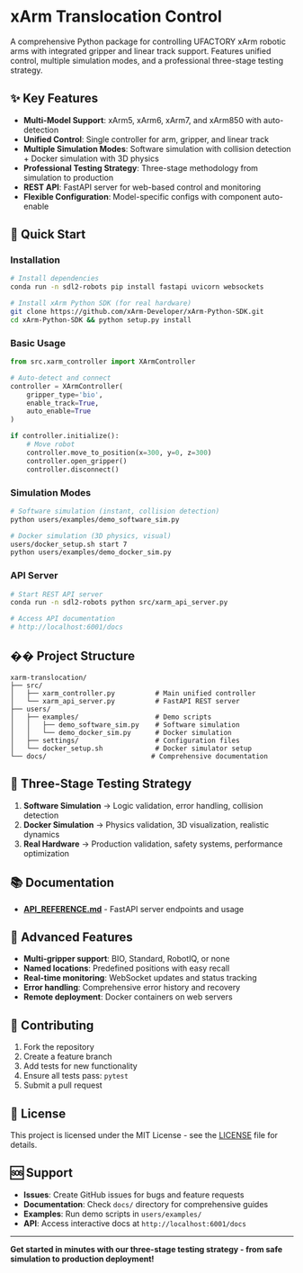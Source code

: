 # xArm Translocation Control

A comprehensive Python package for controlling UFACTORY xArm robotic arms with integrated gripper and linear track support. Features unified control, multiple simulation modes, and a professional three-stage testing strategy.

## ✨ Key Features

- **Multi-Model Support**: xArm5, xArm6, xArm7, and xArm850 with auto-detection
- **Unified Control**: Single controller for arm, gripper, and linear track
- **Multiple Simulation Modes**: Software simulation with collision detection + Docker simulation with 3D physics
- **Professional Testing Strategy**: Three-stage methodology from simulation to production
- **REST API**: FastAPI server for web-based control and monitoring
- **Flexible Configuration**: Model-specific configs with component auto-enable

## 🚀 Quick Start

### Installation
```bash
# Install dependencies
conda run -n sdl2-robots pip install fastapi uvicorn websockets

# Install xArm Python SDK (for real hardware)
git clone https://github.com/xArm-Developer/xArm-Python-SDK.git
cd xArm-Python-SDK && python setup.py install
```

### Basic Usage
```python
from src.xarm_controller import XArmController

# Auto-detect and connect
controller = XArmController(
    gripper_type='bio',
    enable_track=True,
    auto_enable=True
)

if controller.initialize():
    # Move robot
    controller.move_to_position(x=300, y=0, z=300)
    controller.open_gripper()
    controller.disconnect()
```

### Simulation Modes
```bash
# Software simulation (instant, collision detection)
python users/examples/demo_software_sim.py

# Docker simulation (3D physics, visual)
users/docker_setup.sh start 7
python users/examples/demo_docker_sim.py
```

### API Server
```bash
# Start REST API server
conda run -n sdl2-robots python src/xarm_api_server.py

# Access API documentation
# http://localhost:6001/docs
```

## �� Project Structure

```
xarm-translocation/
├── src/
│   ├── xarm_controller.py          # Main unified controller
│   └── xarm_api_server.py          # FastAPI REST server
├── users/
│   ├── examples/                   # Demo scripts
│   │   ├── demo_software_sim.py    # Software simulation
│   │   └── demo_docker_sim.py      # Docker simulation
│   ├── settings/                   # Configuration files
│   └── docker_setup.sh             # Docker simulator setup
└── docs/                          # Comprehensive documentation
```

## 🎯 Three-Stage Testing Strategy

1. **Software Simulation** → Logic validation, error handling, collision detection
2. **Docker Simulation** → Physics validation, 3D visualization, realistic dynamics  
3. **Real Hardware** → Production validation, safety systems, performance optimization

## 📚 Documentation

- **[API_REFERENCE.md](docs/API_REFERENCE.md)** - FastAPI server endpoints and usage

## 🔧 Advanced Features

- **Multi-gripper support**: BIO, Standard, RobotIQ, or none
- **Named locations**: Predefined positions with easy recall
- **Real-time monitoring**: WebSocket updates and status tracking
- **Error handling**: Comprehensive error history and recovery
- **Remote deployment**: Docker containers on web servers

## 🤝 Contributing

1. Fork the repository
2. Create a feature branch
3. Add tests for new functionality
4. Ensure all tests pass: `pytest`
5. Submit a pull request

## 📄 License

This project is licensed under the MIT License - see the [LICENSE](LICENSE) file for details.

## 🆘 Support

- **Issues**: Create GitHub issues for bugs and feature requests
- **Documentation**: Check `docs/` directory for comprehensive guides
- **Examples**: Run demo scripts in `users/examples/`
- **API**: Access interactive docs at `http://localhost:6001/docs`

---

**Get started in minutes with our three-stage testing strategy - from safe simulation to production deployment!**
